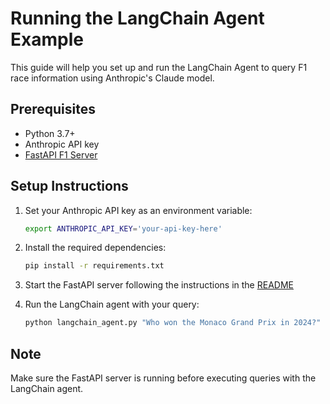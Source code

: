 # Running the LangChain Agent Example

This guide will help you set up and run the LangChain Agent to query F1 race information using Anthropic's Claude model.

## Prerequisites

- Python 3.7+
- Anthropic API key
- [FastAPI F1 Server](https://github.com/AbdulDavids/example-fast-api-f1)

## Setup Instructions

1. Set your Anthropic API key as an environment variable:

    ```bash
    export ANTHROPIC_API_KEY='your-api-key-here'
    ```

2. Install the required dependencies:

    ```bash
    pip install -r requirements.txt
    ```

3. Start the FastAPI server following the instructions in the [README](/f1-fastapi-server/README.md)

4. Run the LangChain agent with your query:

    ```bash
    python langchain_agent.py "Who won the Monaco Grand Prix in 2024?"
    ```

## Note

Make sure the FastAPI server is running before executing queries with the LangChain agent.
